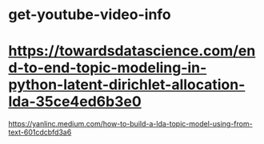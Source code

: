# get-youtube-video-info

# https://towardsdatascience.com/end-to-end-topic-modeling-in-python-latent-dirichlet-allocation-lda-35ce4ed6b3e0

https://yanlinc.medium.com/how-to-build-a-lda-topic-model-using-from-text-601cdcbfd3a6